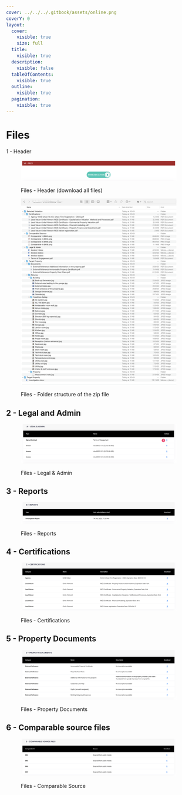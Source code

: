 ```yaml
---
cover: ../../../.gitbook/assets/online.png
coverY: 0
layout:
  cover:
    visible: true
    size: full
  title:
    visible: true
  description:
    visible: false
  tableOfContents:
    visible: true
  outline:
    visible: true
  pagination:
    visible: true
---
```


# Files

1 - Header

<figure><img src="../../../.gitbook/assets/CleanShot 2024-06-02 at 10.48.14@2x.png" alt=""><figcaption><p>Files - Header (download all files)</p></figcaption></figure>

<figure><img src="../../../.gitbook/assets/CleanShot 2024-06-02 at 10.50.09@2x.png" alt=""><figcaption><p>Files - Folder structure of the zip file</p></figcaption></figure>

## 2 - Legal and Admin

<figure><img src="../../../.gitbook/assets/CleanShot 2024-06-02 at 10.52.27@2x.png" alt=""><figcaption><p>Files - Legal &#x26; Admin</p></figcaption></figure>





## 3 - Reports

<figure><img src="../../../.gitbook/assets/CleanShot 2024-06-02 at 10.53.42@2x.png" alt=""><figcaption><p>Files - Reports</p></figcaption></figure>





## 4 - Certifications

<figure><img src="../../../.gitbook/assets/CleanShot 2024-06-02 at 10.55.59@2x.png" alt=""><figcaption><p>Files - Certifications</p></figcaption></figure>





## 5 - Property Documents

<figure><img src="../../../.gitbook/assets/CleanShot 2024-06-02 at 10.55.12@2x.png" alt=""><figcaption><p>Files - Property Documents</p></figcaption></figure>





## 6 - Comparable source files

<figure><img src="../../../.gitbook/assets/CleanShot 2024-06-02 at 10.56.21@2x.png" alt=""><figcaption><p>Files - Comparable Source</p></figcaption></figure>

